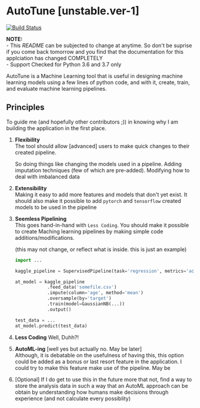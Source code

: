 # AutoTune [unstable.ver-1]

[![Build Status](https://travis-ci.org/iam-kevin/auto-tune.svg?branch=master)](https://travis-ci.org/iam-kevin/auto-tune)

**NOTE:**<br />
    - This *README* can be subjected to change at anytime. So don't be suprise if you come back tomorrow and you find that the documentation for this applciation has changed COMPLETELY<br />
    - Support Checked for Python 3.6 and 3.7 only
    

AutoTune is a Machine Learning tool that is useful in designing machine learning models using a few lines of python code, and with it, create, train, and evaluate machine learning pipelines. 


## Principles

To guide me (and hopefully other contributors ;)) in knowing why I am building the application in the first place.

1. **Flexibility** <br />
    The tool should allow [advanced] users to make quick changes to their created pipeline. 
    
    So doing things like changing the models used in a pipeline. Adding imputation techniques (few of which are pre-added). Modifying how to deal with imbalanced data

2. **Extensibility** <br />
    Making it easy to add more features and models that don't yet exist. It should also make it possible to add `pytorch` and `tensorflow` created models to be used in the pipeline

3. **Seemless Pipelining** <br />
    This goes hand-in-hand with `Less Coding`. You should make it possible to create Maching learning pipelines by making simple code additions/modifications.

    (this may not change, or reflect what is inside. this is just an example)

    ```python
    import ...

    kaggle_pipeline = SupervisedPipeline(task='regression', metrics='accuracy')

    at_model = kaggle_pipeline
                .feed_data('somefile.csv')
                .impute(column='age', method='mean')
                .oversample(by='target')
                .train(model=GaussianNB(...))
                .output()

    test_data = ...
    at_model.predict(test_data)
    ```

4. **Less Coding**
    Well, Duhh?!

5. **AutoML-ing** [well yes but actually no. May be later] <br/>
    Although, it is debatable on the usefulness of having this, this option could be added as a bonus or last resort feature in the application. I could try to make this feature make use of the pipeline. May be

6. [Optional] If I do get to use this in the future more that not, find a way to store the analysis data in such a way that an AutoML approach can be obtain by understanding how humans make decisions through experience (and not calculate every possiblity) 